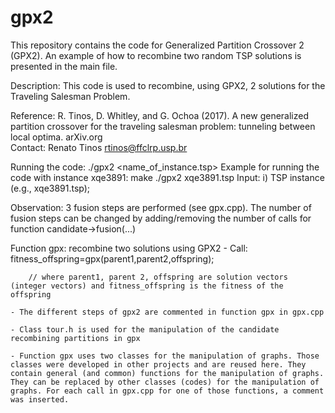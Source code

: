# gpx2
This repository contains the code for Generalized Partition Crossover 2 (GPX2). An example of how to recombine two random TSP solutions is presented in the main file.


Description: This code is used to recombine, using GPX2, 2 solutions for the Traveling Salesman Problem. 

Reference:  R. Tinos, D. Whitley, and G. Ochoa (2017). A new generalized partition crossover for the traveling salesman problem: tunneling between local optima. arXiv.org		
Contact: Renato Tinos <rtinos@ffclrp.usp.br>

Running the code: ./gpx2 <name_of_instance.tsp>
Example for running the code with instance xqe3891: 
				make
			     ./gpx2 xqe3891.tsp 
Input: i) TSP instance (e.g., xqe3891.tsp); 

Observation: 3 fusion steps are performed (see gpx.cpp). The number of fusion steps can be changed by adding/removing the number of calls for function 
			candidate->fusion(...)

Function gpx: recombine two solutions using GPX2
	- Call: fitness_offspring=gpx(parent1,parent2,offspring); 
	
		// where parent1, parent 2, offspring are solution vectors (integer vectors) and fitness_offspring is the fitness of the offspring
		
	- The different steps of gpx2 are commented in function gpx in gpx.cpp
	
	- Class tour.h is used for the manipulation of the candidate recombining partitions in gpx
	
	- Function gpx uses two classes for the manipulation of graphs. Those classes were developed in other projects and are reused here. They contain general (and common) functions for the manipulation of graphs. They can be replaced by other classes (codes) for the manipulation of graphs. For each call in gpx.cpp for one of those functions, a comment was inserted.  
			


	
